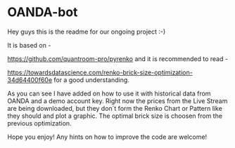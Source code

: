 # OANDA-bot
Hey guys this is the readme for our ongoing project :-) 

It is based on - 

https://github.com/quantroom-pro/pyrenko and it is recommended to read -

https://towardsdatascience.com/renko-brick-size-optimization-34d64400f60e for a good understanding. 

As you can see I have added on how to use it with historical data from OANDA and a demo account key. Right now the prices from the Live Stream are being downloaded, but they don´t form the Renko Chart or Pattern like they should and plot a graphic. The optimal brick size is choosen from the previous optimization. 

Hope you enjoy!
Any hints on how to improve the code are welcome!
